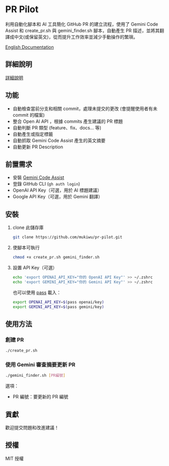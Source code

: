 # PR Pilot

利用自動化腳本和 AI 工具簡化 GitHub PR 的建立流程，使用了 Gemini Code Assist 和 create_pr.sh 與 gemini_finder.sh 腳本，自動產生 PR 描述，並將其翻譯成中文(或保留英文)，從而提升工作效率並減少手動操作的繁瑣。

[English Documentation](../README.md) 

## 詳細說明

[詳細說明](https://muki.tw/pr-pilot/)

## 功能

- 自動檢查當前分支和相關 commit，處理未提交的更改 (會提醒使用者有未 commit 的檔案)
- 整合 Open AI API ，根據 commits 產生建議的 PR 標題
- 自動判斷 PR 類型 (feature、fix、docs... 等)
- 自動產生或指定標籤
- 自動抓取 Gemini Code Assist 產生的英文摘要
- 自動更新 PR Description

## 前置需求

- 安裝 [Gemini Code Assist](https://github.com/apps/gemini-code-assist)
- 登錄 GitHub CLI (`gh auth login`)
- OpenAI API Key（可選，用於 AI 標題建議）
- Google API Key（可選，用於 Gemini 翻譯）

## 安裝

1. clone 此儲存庫
   ```bash
   git clone https://github.com/mukiwu/pr-pilot.git
   ```

2. 使腳本可執行
   ```bash
   chmod +x create_pr.sh gemini_finder.sh
   ```

3. 設置 API Key（可選）
   ```bash
   echo 'export OPENAI_API_KEY="你的 OpenAI API Key"' >> ~/.zshrc
   echo 'export GEMINI_API_KEY="你的 Gemini API Key"' >> ~/.zshrc
   ```

   也可以使用 [pass](https://www.passwordstore.org/) 載入：
   ```bash
   export OPENAI_API_KEY=$(pass openai/key)
   export GEMINI_API_KEY=$(pass gemini/key)
   ```

## 使用方法

### 創建 PR

```bash
./create_pr.sh
```

### 使用 Gemini 審查摘要更新 PR

```bash
./gemini_finder.sh [PR編號]
```

選項：
- PR 編號：要更新的 PR 編號

## 貢獻

歡迎提交問題和改進建議！

## 授權

MIT 授權
